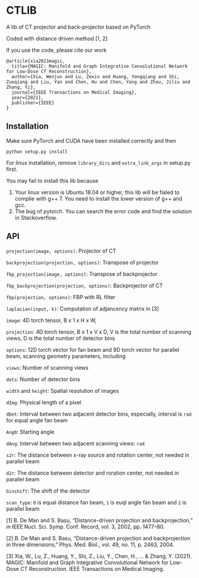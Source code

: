 # CTLIB
A lib of CT projector and back-projector based on PyTorch

Coded with distance driven method [1, 2]

If you use the code, please cite our work
```
@article{xia2021magic,
  title={MAGIC: Manifold and Graph Integrative Convolutional Network for Low-Dose CT Reconstruction},
  author={Xia, Wenjun and Lu, Zexin and Huang, Yongqiang and Shi, Zuoqiang and Liu, Yan and Chen, Hu and Chen, Yang and Zhou, Jiliu and Zhang, Yi},
  journal={IEEE Transactions on Medical Imaging},
  year={2021},
  publisher={IEEE}
}
```
## Installation
Make sure PyTorch and CUDA have been installed correctly and then
```
python setup.py install
```

For linux installation, remove `library_dirs` and `extra_link_args` in setup.py first.

You may fail to install this lib because
1) Your linux version is Ubuntu 18.04 or higher, this lib will be fialed to complie with g++ 7. You need to install the lower version of g++ and gcc.
2) The bug of pytorch. You can search the error code and find the solution in Stackoverflow.

## API
``projection(image, options)``: Projector of CT

``backprojection(projection, options)``: Transpose of projector

``fbp_projection(image, options)``: Transpose of backprojector

``fbp_backprojection(projection, options)``: Backprojector of CT

``fbp(projection, options)``: FBP with RL filter

``laplacian(input, k)``: Computation of adjancency matrix in [3]

``image``: 4D torch tensor, B x 1 x H x W,

``projection``: 4D torch tensor, B x 1 x V x D, V is the total number of scanning views, D is the total number of detector bins

``options``: 12D torch vector for fan beam and 9D torch vector for parallel beam, scanning geometry parameters, including

``views``: Number of scanning views

``dets``: Number of detector bins

``width`` and ``height``: Spatial resolution of images

``dImg``: Physical length of a pixel

``dDet``: Interval between two adjacent detector bins, especially, interval is ``rad`` for equal angle fan beam

``Ang0``: Starting angle

``dAng``: Interval between two adjacent scanning views: ``rad``

``s2r``: The distance between x-ray source and rotation center, not needed in parallel beam

``d2r``: The distance between detector and roration center, not needed in parallel beam

``binshift``: The shift of the detector

``scan_type``: ``0`` is equal distance fan beam, ``1`` is euql angle fan beam and ``2`` is parallel beam

[1] B. De Man and S. Basu, “Distance-driven projection and backprojection,”
in IEEE Nucl. Sci. Symp. Conf. Record, vol. 3, 2002, pp. 1477–80.

[2] B. De Man and S. Basu, “Distance-driven projection and backprojection in three dimensions,”
Phys. Med. Biol., vol. 49, no. 11, p. 2463, 2004.

[3] Xia, W., Lu, Z., Huang, Y., Shi, Z., Liu, Y., Chen, H., ... & Zhang, Y. (2021). MAGIC: Manifold and Graph Integrative Convolutional Network for Low-Dose CT Reconstruction. IEEE Transactions on Medical Imaging.
